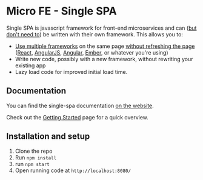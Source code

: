 # Micro FE - Single SPA
Single SPA is javascript framework for front-end microservices and can ([but don't need to](https://single-spa.js.org/docs/faq.html#can-i-use-more-than-one-framework)) be written with their own framework. This allows you to:
- [Use multiple frameworks](https://github.com/CanopyTax/single-spa/blob/master/docs/single-spa-ecosystem.md#help-for-frameworks) on the same page [without refreshing the page](https://github.com/CanopyTax/single-spa/blob/master/docs/applications.md)
  ([React](https://github.com/CanopyTax/single-spa-react), [AngularJS](https://github.com/CanopyTax/single-spa-angular1), [Angular](https://github.com/CanopyTax/single-spa-angular2), [Ember](https://github.com/CanopyTax/single-spa-ember), or whatever you're using)
- Write new code, possibly with a new framework, without rewriting your existing app
- Lazy load code for improved initial load time.

## Documentation

You can find the single-spa documentation [on the website](https://single-spa.js.org/).  

Check out the [Getting Started](https://single-spa.js.org/docs/getting-started-overview.html) page for a quick overview.

## Installation and setup

1. Clone the repo
2. Run `npm install`
3. run `npm start`
4. Open running code at `http://localhost:8080/`

